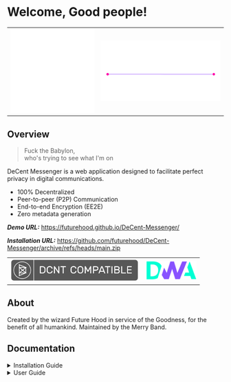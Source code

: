 # Welcome, Good people!

<table>
  <tr>
    <td><img src="readme/amuletz.svg#play" style="width: 350px;"></td>
    <td><img src="readme/decent-messenger-logo.svg#play" style="width: 500px;"></td>
  </tr>
</table>

## Overview

<blockquote>Fuck the Babylon,<br>who's trying to see what I'm on</blockquote>



DeCent Messenger is a web application designed to facilitate perfect privacy in digital communications.

- 100% Decentralized
- Peer-to-peer (P2P) Communication
- End-to-end Encryption (EE2E)
- Zero metadata generation

***Demo URL:*** https://futurehood.github.io/DeCent-Messenger/

***Installation URL:*** https://github.com/futurehood/DeCent-Messenger/archive/refs/heads/main.zip

<table>
  <tr>
    <td><img src="readme/dcnt-compatible-badge.png" width="300"></td>
    <td><img src="readme/dwa-logo3.png"width="120"></td>
  </tr>
</table>

## About

Created by the wizard Future Hood in service of the Goodness, for the benefit of all humankind. Maintained by the Merry Band.

## Documentation

<details>
  <summary>
    <span>Installation Guide</span>
  </summary>
  <h2>System requirements</h2>
  <p>To install DeCent Messenger locally using DeCent-Core, follow these steps:</p>
  <table>
    <tr>
      <td>
        <img src="readme/decent-messenger-install-1.png">
      </td>
      <td>
        <img src="readme/decent-messenger-install-2.png">
      </td>
      <td>
        <img src="readme/decent-messenger-install-3.png">
      </td>
      <td>
        <img src="readme/decent-messenger-install-4.png">
      </td>
      <td>
        <img src="readme/decent-messenger-install-5.png">
      </td>
      <td>
        <img src="readme/decent-messenger-install-6.png">
      </td>
    </tr>
  </table>
  <ol>
    <li>Open DeCent-Core and navigate to the Apps section. Use the <b><i>Add App</i></b> button to open the installation dialog.</li>
    <li>Paste the Installation URL of the DeCent-Messenger repository ZIP into the prompt.</li>
    <li>Wait while DeCent-Core fetches the application files and reads the manifest.</li>
    <li>Authorize DeCent Messenger when the prompt appears.</li>
    <li>Now DeCent-Core is installed locally.</li>
    <li>Manage the installation by opening the app options. The application can also be launched here when the DeCent-Core server is running.</li>
  </ol>
</details>
<details>
  <summary>
    <span>User Guide</span>
  </summary>
  <h2>Contents</h2>
  <ul style="list-style: none; padding: 0;">
    <li>
      <a href="#signing-in">Signing in</a>
    </li>
    <li>
      <a href="#creating-a-profile">Creating a profile</a>
    </li>
    <li>
      <a href="#creating-a-profile">Manage a profile</a>
    </li>
    <li>
      <a href="#creating-a-profile">Adding a server</a>
    </li>
    <li>
      <a href="#creating-a-profile">Managing a server</a>
    </li>
  </ul>
  <h2 id="signing-in">Signing In</h2>
  <table>
    <tr>
      <td><img src="readme/screens-how-to-3.png" width="600"></td>
      <td><img src="readme/screens-how-to-4.png" width="600"></td>
      <td><img src="readme/screens-how-to-5.png" width="600"></td>
    </tr>
  </table>
  <ol>
    <li>Upon opening the application, you will be prompted to sign in. Select the desired profile to continue. If necessary, create a new profile.</li>
    <li>The <b><i>Remember selection</i></b> option can be used to automatically sign in as specified user in the future.</li>
    <li>Once signed in, the UI will be empty. Everything is ready to go.</li>
  </ol> 
  <h2 id="creating-a-profile">Creating a Profile</h2>
  <table>
    <tr>
      <td><img src="readme/screens-how-to-1.png" width="600"></td>
      <td><img src="readme/screens-how-to-2.png" width="600"></td>
      <td><img src="readme/screens-how-to-3.png" width="600"></td>
    </tr>
  </table>
  <ol>
    <li>To create a profile, use the <b><i>Create a new profile</i></b> button on the Sign In dialog.</li>
    <li>Fill in the details, and use the <b><i>Save</i></b> button to submit the form.</li>
    <li>Sign in using the newly created profile</li>
  </ol>
  <h2>Managing a Profile</h2>
  <table>
    <tr>
      <td><img src="readme/screens-how-to-6.png" width="300"></td>
    </tr>
  </table>
  <ol>
    <li>Use the <b><i>Profile Settings</i></b> button in the top right of the UI to open the manage profile dialog.</li>
    <li>From here, the profile can be signed out, modified, or deleted.</li>
  </ol>
  <h2>Managing Servers</h2>
  <table>
    <tr>
      <td><img src="readme/screens-how-to-7.png" width="600"></td>
      <td><img src="readme/screens-how-to-8.png" width="600"></td>
      <td><img src="readme/screens-how-to-9.png" width="600"></td>
      <td><img src="readme/screens-how-to-10.png" width="600"></td>
    </tr>
  </table>
  <ol>
    <li>To manage the servers associated with a profile, sign in to the profile, and use the <b><i>Server Settings</i></b> button to open the manage servers dialog.</li>
    <li>To add a server, enter the host address in the <b><i>Address</i></b> field and use the <b><i>Add</i></b> button to submit the form.</li>
    <li>Once the server has been added, the connection state can be controlled by the <b><i>Toggle Connection State</i></b> button.</li>
    <li>Green indicators mean the connection was successful and is ongoing. The indicator at the top (also serving as the <b><i>Server Settings</i></b> button) will only be green if all servers are connected successfully.</li>
    <li>If there is an error with one of the servers, the indicator will be orange. If no servers are connected the indicator will be red.</li>
  </ol>
  <h2>Adding a Contact</h2>
  <table>
    <tr>
      <td><img src="readme/screens-how-to-11.png" width="300"></td>
      <td><img src="readme/screens-how-to-12.png" width="300"></td>
    </tr>
  </table>
  <ol>
    <li>To add a contact, use the <b><i>Add Contact</i></b> button in the top left of the UI to open the proper dialog.</li>
    <li>Fill in the <i>Name</i> field and the <i>Address</i> field and use the <b><i>Save</i></b> button to submit the form.</li>
  </ol>
  <h2 id="managing-a-contact">Managing a contact</h2>
  <table>
    <tr>
      <td><img src="readme/screens-how-to-14.png" width="600"></td>
      <td><img src="readme/screens-how-to-15.png" width="600"></td>
      <td><img src="readme/screens-how-to-16.png" width="600"></td>
    </tr>
  </table>
  <ol>
    <li>Hover over the contact in the Contacts list to expose the <b><i>More options</i></b> button. Use the button to open the manage contact dialog</li>
    <li>From here the contact can be contacted, modified, or deleted.</li>
    <li>The Contact dialog also has a <b><i>More options</i></b> button.</li>
  </ol>
  <h2>Send a message</h2>
  <table>
    <tr>
      <td><img src="readme/screens-how-to-17.png" width="600"></td>
      <td><img src="readme/screens-how-to-18.png" width="600"></td>
      <td><img src="readme/screens-how-to-19.png" width="600"></td>
      <td><img src="readme/screens-how-to-20.png" width="600"></td>
    </tr>
  </table>
  <ol>
    <li>To send a message to a contact, hover over the contacts list to expose the <b><i>Messaging</i></b> button</li>
    <li>After the messaging window appears, input a message in the text box.</li>
    <li>Use the green <b><i>Send message</i></b> button to send the message to the contact.</li>
    <li>Maybe you will get a reply!</li>
  </ol>
  <h2>Managing a messaging session</h2>
  <table>
    <tr>
      <td><img src="readme/screens-how-to-21.png" width="600"></td>
      <td><img src="readme/screens-how-to-22.png" width="600"></td>
      <td><img src="readme/screens-how-to-23.png" width="600"></td>
      <td><img src="readme/screens-how-to-24.png" width="600"></td>
    </tr>
  </table>
  
  
  

</details>






